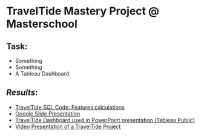 # TravelTide Mastery Project @ Masterschool

## **Task**:
- Something
- Something
- A Tableau Dashboard.  

## *Results*:
- [TravelTide SQL Code: Features calculations](empty)
- [Google Slide Presentation](https://docs.google.com/presentation/d/1AQuSZjDRThOXOOc06L_Ikgg4cf_BqLpGuCJcSniTzV8/edit?usp=sharing)
- [TravelTide Dashboard used in PowerPoint presentation (Tableau Public)](empty)
- [Video Presentation of a TravelTide Project](empty)
